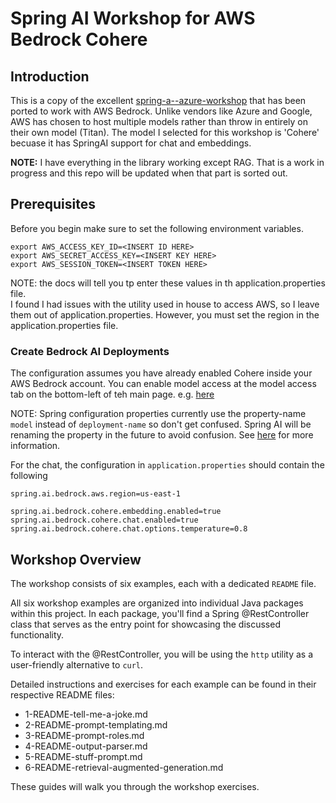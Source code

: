 # Spring AI Workshop for AWS Bedrock Cohere

## Introduction
This is a copy of the excellent [spring-a--azure-workshop](https://github.com/Azure-Samples/spring-ai-azure-workshop/tree/main) that has been ported to work with AWS Bedrock.  Unlike vendors like Azure and Google, AWS has chosen to host multiple models rather than throw in entirely on their own model (Titan).  The model I selected for this workshop is 'Cohere' becuase it has SpringAI support for chat and embeddings.

**NOTE:** I have everything in the library working except RAG.  That is a work in progress and this repo will be updated when that part is sorted out.

## Prerequisites

Before you begin make sure to set the following environment variables.

```shell
export AWS_ACCESS_KEY_ID=<INSERT ID HERE>
export AWS_SECRET_ACCESS_KEY=<INSERT KEY HERE>
export AWS_SESSION_TOKEN=<INSERT TOKEN HERE>
```
NOTE: the docs will tell you tp enter these values in th application.properties file.  
I found I had issues with the utility used in house to access AWS, so I leave them out of application.properties.   However, you must set the region in the application.properties file.

### Create Bedrock AI Deployments

The configuration assumes you have already enabled Cohere inside your AWS Bedrock account.  You can enable model access at the model access tab on the bottom-left of teh main page.  e.g. [here](https://us-east-1.console.aws.amazon.com/bedrock/home?region=us-east-1#/modelaccess)


NOTE: Spring configuration properties currently use the property-name `model` instead of `deployment-name` so don't get confused.  Spring AI will be renaming the property in the future to avoid confusion.  See [here](https://docs.spring.io/spring-ai/reference/api/clients/azure-openai-chat.html#_deployment_name) for more information.

For the chat, the configuration in `application.properties` should contain the following

```shell
spring.ai.bedrock.aws.region=us-east-1

spring.ai.bedrock.cohere.embedding.enabled=true
spring.ai.bedrock.cohere.chat.enabled=true
spring.ai.bedrock.cohere.chat.options.temperature=0.8
```

## Workshop Overview

The workshop consists of six examples, each with a dedicated `README` file.

All six workshop examples are organized into individual Java packages within this project. In each package, you'll find a Spring @RestController class that serves as the entry point for showcasing the discussed functionality.

To interact with the @RestController, you will be using the `http` utility as a user-friendly alternative to `curl`.

Detailed instructions and exercises for each example can be found in their respective README files:

* 1-README-tell-me-a-joke.md 
* 2-README-prompt-templating.md 
* 3-README-prompt-roles.md 
* 4-README-output-parser.md 
* 5-README-stuff-prompt.md 
* 6-README-retrieval-augmented-generation.md

These guides will walk you through the workshop exercises.